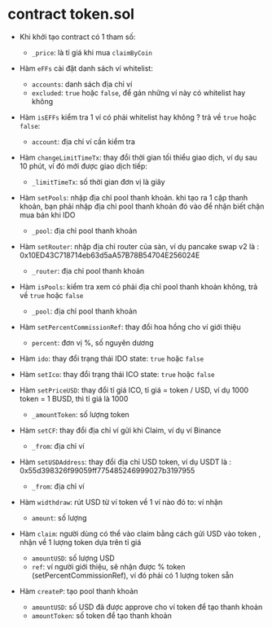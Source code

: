 # contract token.sol
- Khi khởi tạo contract có 1 tham số: 
    + `_price`: là tỉ giá khi mua `claimByCoin`

- Hàm `eFFs` cài đặt danh sách ví whitelist:
    + `accounts`: danh sách địa chỉ ví
    + `excluded`: `true` hoặc `false`, để gán những ví này có whitelist hay không

- Hàm `isEFFs` kiểm tra 1 ví có phải whitelist hay không ? trả về `true` hoặc `false`:
    + `account`: địa chỉ ví cần kiểm tra

- Hàm `changeLimitTimeTx`: thay đổi thời gian tối thiểu giao dịch, ví dụ sau 10 phút, ví đó mới được giao dịch tiếp:
    + `_limitTimeTx`: số thời gian đơn vị là giây

- Hàm `setPools`: nhập địa chỉ pool thanh khoản. khi tạo ra 1 cặp thanh khoản, bạn phải nhập địa chỉ pool thanh khoản đó vào để nhận biết chặn mua bán khi IDO 
    + `_pool`: địa chỉ pool thanh khoản

- Hàm `setRouter`: nhập địa chỉ router của sàn, ví dụ pancake swap v2 là : 0x10ED43C718714eb63d5aA57B78B54704E256024E 
    + `_router`: địa chỉ pool thanh khoản

- Hàm `isPools`: kiểm tra xem có phải địa chỉ pool thanh khoản không, trả về `true` hoặc `false` 
    + `_pool`: địa chỉ pool thanh khoản

- Hàm `setPercentCommissionRef`: thay đổi hoa hồng cho ví giới thiệu 
    + `percent`: đơn vị %, số nguyên dương

- Hàm `ido`: thay đổi trạng thái IDO state: `true` hoặc `false`

- Hàm `setIco`: thay đổi trạng thái ICO state: `true` hoặc `false`

- Hàm `setPriceUSD`: thay đổi tỉ giá ICO, tỉ giá = token / USD, ví dụ 1000 token = 1 BUSD, thì tỉ giá là 1000 
    + `_amountToken`: số lượng token

- Hàm `setCF`: thay đổi địa chỉ ví gửi khi Claim, ví dụ ví Binance 
    + `_from`: địa chỉ ví

- Hàm `setUSDAddress`: thay đổi địa chỉ USD token, ví dụ USDT là : 0x55d398326f99059ff775485246999027b3197955 
    + `_from`: địa chỉ ví

- Hàm `widthdraw`: rút USD từ ví token về 1 ví nào đó to: ví nhận 
    + `amount`: số lượng

- Hàm `claim`: người dùng có thể vào claim bằng cách gửi USD vào token , nhận về 1 lượng token dựa trên tỉ giá 
    + `amountUSD`: số lượng USD 
    + `ref`: ví người giới thiệu, sẽ nhận được % token (setPercentCommissionRef), ví đó phải có 1 lượng token sẵn

- Hàm `createP`: tạo pool thanh khoản 
    + `amountUSD`: số USD đã được approve cho ví token để tạo thanh khoản 
    + `amountToken`: số token để tạo thanh khoản
